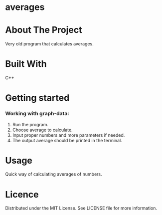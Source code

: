 # averages

# About The Project
Very old program that calculates averages.

# Built With
C++

# Getting started

### Working with graph-data:
1. Run the program.
2. Choose average to calculate.
3. Input proper numbers and more parameters if needed.
3. The output average should be printed in the terminal.

# Usage
Quick way of calculating averages of numbers.

# Licence
Distributed under the MIT License. See LICENSE file for more information.
